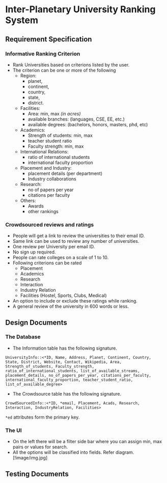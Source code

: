 # Inter-Planetary University Ranking System
## Requirement Specification
### Informative Ranking Criterion
* Rank Universities based on criterions listed by the user. 
* The criterion can be one or more of the following
	* Region: 
		* planet, 
		* continent, 
		* country, 
		* state, 
		* district.
	* Facilities: 
		* Area: min, max _(in acres)_
		* available branches: (languages, CSE, EE, etc.)
		* available degrees: (bachelors, honors, masters, phd, etc)
	* Academics:
		* Strength of students: min, max
		* teacher student ratio
		* Faculty strength: min, max
	* International Relations:
		* ratio of international students
		* international faculty proportion
	* Placement and Industry:
		* placement details (per department)
		* Industry collaborations
	* Research:
		* no of papers per year
		* citations per faculty
	* Others:
		* Awards
		* other rankings
### Crowdsourced reviews and ratings
* People will get a link to review the universities to their email ID. 
* Same link can be used to review any number of universities. 
* One review per University per email ID. 
* No sign up required. 
* People can rate colleges on a scale of 1 to 10.
* Following criterions can be rated
	* Placement
	* Academics
	* Research
	* Interaction
	* Industry Relation
	* Facilities (Hostel, Sports, Clubs, Medical)
* An option to include or exclude these ratings while ranking. 
* A general review of the university in 600 words or less. 

## Design Documents
### The Database
* The Information table has the following signature.
```
UniversityInfo::<*ID, Name, Address, Planet, Continent, Country, State, District, Website, Contact, Wikipedia, Area, Strength_of_students, Faculty_strength, ratio_of_international_students, list_of_available_streams, placement_details, no_of_papers_per_year, citations_per_faculty, international_faculty_proportion, teacher_student_ratio, list_of_available_degree>
```
* The Crowdsource table has the following signature.
```
CrowdSourcedInfo::<*ID, *email, Placement, Acads, Research, Interaction, IndustryRelation, Facilities>
```
`*ed` attributes form the primary key. 
### The UI
* On the left there will be a filter side bar where you can assign min, max pairs or values for search. 
* All the options will be classified into fields. Refer diagram. 
[!image/img.jpg]
## Testing Documents
